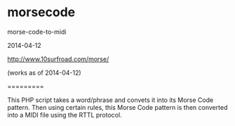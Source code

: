 morsecode
=========

morse-code-to-midi

2014-04-12

http://www.10surfroad.com/morse/  

(works as of 2014-04-12)

=========

This PHP script takes a word/phrase and convets it into its Morse Code pattern.
Then using certain rules, this Morse Code pattern is then converted into a MIDI file
using the RTTL protocol.
